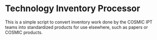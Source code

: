 # Technology Inventory Processor
This is a simple script to convert inventory work done by the COSMIC IPT teams into standardized products for use elsewhere, such as papers or COSMIC products.
